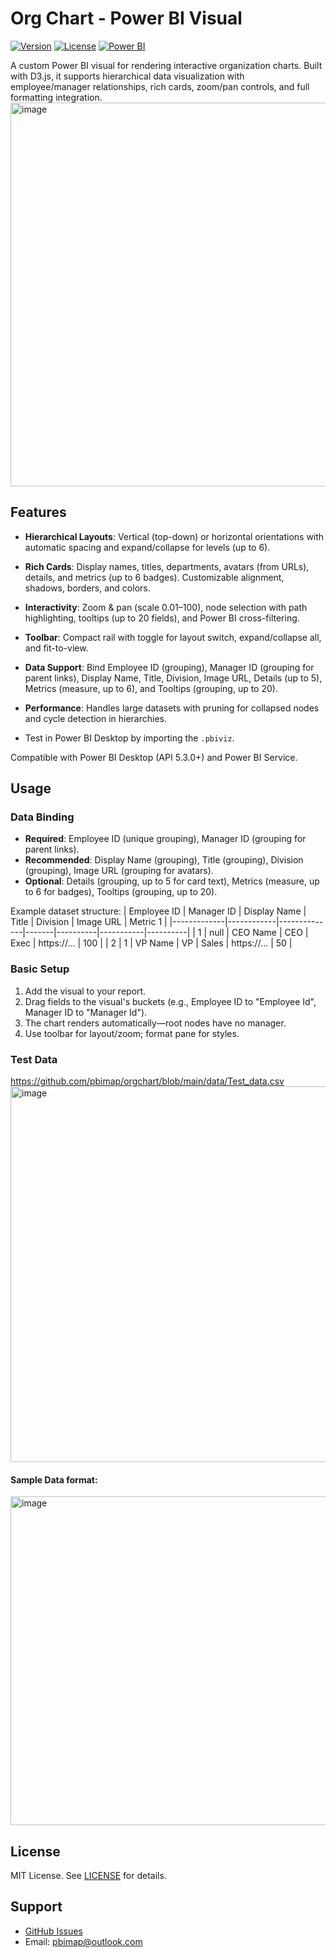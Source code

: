 # Org Chart - Power BI Visual

[![Version](https://img.shields.io/badge/version-2.0.0.0-blue.svg)](https://github.com/pbimap/orgchart)
[![License](https://img.shields.io/badge/license-MIT-green.svg)](LICENSE)
[![Power BI](https://img.shields.io/badge/Power%20BI-Compatible-orange.svg)](https://powerbi.microsoft.com/)

A custom Power BI visual for rendering interactive organization charts. Built with D3.js, it supports hierarchical data visualization with employee/manager relationships, rich cards, zoom/pan controls, and full formatting integration.
<img width="1405" height="614" alt="image" src="https://github.com/user-attachments/assets/4a86466b-03cb-49c1-aec5-9bda8d8ef82f" />

## Features

- **Hierarchical Layouts**: Vertical (top-down) or horizontal orientations with automatic spacing and expand/collapse for levels (up to 6).
- **Rich Cards**: Display names, titles, departments, avatars (from URLs), details, and metrics (up to 6 badges). Customizable alignment, shadows, borders, and colors.
- **Interactivity**: Zoom & pan (scale 0.01–100), node selection with path highlighting, tooltips (up to 20 fields), and Power BI cross-filtering.
- **Toolbar**: Compact rail with toggle for layout switch, expand/collapse all, and fit-to-view.
- **Data Support**: Bind Employee ID (grouping), Manager ID (grouping for parent links), Display Name, Title, Division, Image URL, Details (up to 5), Metrics (measure, up to 6), and Tooltips (grouping, up to 20).
- **Performance**: Handles large datasets with pruning for collapsed nodes and cycle detection in hierarchies.

- Test in Power BI Desktop by importing the `.pbiviz`.

Compatible with Power BI Desktop (API 5.3.0+) and Power BI Service.

## Usage

### Data Binding
- **Required**: Employee ID (unique grouping), Manager ID (grouping for parent links).
- **Recommended**: Display Name (grouping), Title (grouping), Division (grouping), Image URL (grouping for avatars).
- **Optional**: Details (grouping, up to 5 for card text), Metrics (measure, up to 6 for badges), Tooltips (grouping, up to 20).

Example dataset structure:
| Employee ID | Manager ID | Display Name | Title | Division | Image URL | Metric 1 |
|-------------|------------|--------------|-------|----------|-----------|----------|
| 1          | null      | CEO Name    | CEO  | Exec    | https://... | 100     |
| 2          | 1         | VP Name     | VP   | Sales   | https://... | 50      |

### Basic Setup
1. Add the visual to your report.
2. Drag fields to the visual's buckets (e.g., Employee ID to "Employee Id", Manager ID to "Manager Id").
3. The chart renders automatically—root nodes have no manager.
4. Use toolbar for layout/zoom; format pane for styles.

### Test Data  
https://github.com/pbimap/orgchart/blob/main/data/Test_data.csv
<img width="1460" height="601" alt="image" src="https://github.com/user-attachments/assets/67d10414-dbad-4bec-a734-30dd74a35bcd" />  

#### Sample Data format:
<img width="1062" height="526" alt="image" src="https://github.com/user-attachments/assets/9efca58e-f824-4971-a335-06f0a60ec706" />



## License

MIT License. See [LICENSE](LICENSE) for details.

## Support

- [GitHub Issues](https://github.com/pbimap/orgchart/issues)
- Email: pbimap@outlook.com
